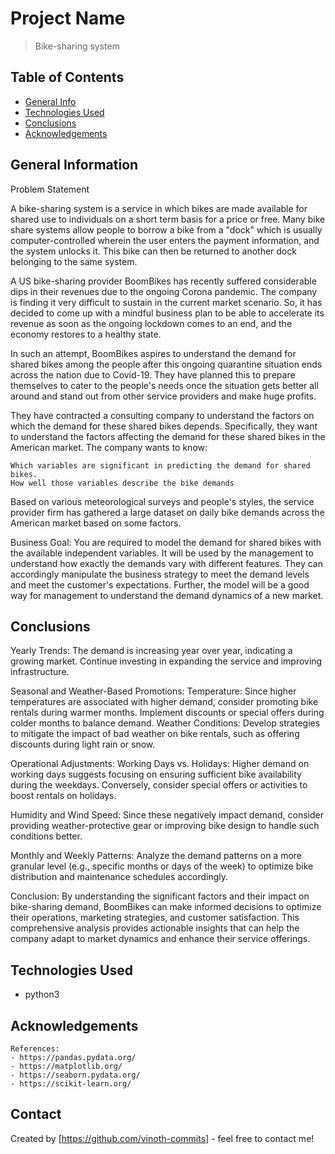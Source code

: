 # Project Name
> Bike-sharing system


## Table of Contents
* [General Info](#general-information)
* [Technologies Used](#technologies-used)
* [Conclusions](#conclusions)
* [Acknowledgements](#acknowledgements)

<!-- You can include any other section that is pertinent to your problem -->

## General Information

Problem Statement

A bike-sharing system is a service in which bikes are made available for shared use to individuals on a short term basis for a price or free. Many bike share systems allow people to borrow a bike from a "dock" which is usually computer-controlled wherein the user enters the payment information, and the system unlocks it. This bike can then be returned to another dock belonging to the same system.


A US bike-sharing provider BoomBikes has recently suffered considerable dips in their revenues due to the ongoing Corona pandemic. The company is finding it very difficult to sustain in the current market scenario. So, it has decided to come up with a mindful business plan to be able to accelerate its revenue as soon as the ongoing lockdown comes to an end, and the economy restores to a healthy state. 


In such an attempt, BoomBikes aspires to understand the demand for shared bikes among the people after this ongoing quarantine situation ends across the nation due to Covid-19. They have planned this to prepare themselves to cater to the people's needs once the situation gets better all around and stand out from other service providers and make huge profits.


They have contracted a consulting company to understand the factors on which the demand for these shared bikes depends. Specifically, they want to understand the factors affecting the demand for these shared bikes in the American market. The company wants to know:

    Which variables are significant in predicting the demand for shared bikes.
    How well those variables describe the bike demands

Based on various meteorological surveys and people's styles, the service provider firm has gathered a large dataset on daily bike demands across the American market based on some factors. 


Business Goal:
You are required to model the demand for shared bikes with the available independent variables. It will be used by the management to understand how exactly the demands vary with different features. They can accordingly manipulate the business strategy to meet the demand levels and meet the customer's expectations. Further, the model will be a good way for management to understand the demand dynamics of a new market.

<!-- You don't have to answer all the questions - just the ones relevant to your project. -->

## Conclusions


Yearly Trends:
The demand is increasing year over year, indicating a growing market. Continue investing in expanding the service and improving infrastructure.

Seasonal and Weather-Based Promotions:
Temperature: Since higher temperatures are associated with higher demand, consider promoting bike rentals during warmer months. Implement discounts or special offers during colder months to balance demand. Weather Conditions: Develop strategies to mitigate the impact of bad weather on bike rentals, such as offering discounts during light rain or snow.

Operational Adjustments:
Working Days vs. Holidays: Higher demand on working days suggests focusing on ensuring sufficient bike availability during the weekdays. Conversely, consider special offers or activities to boost rentals on holidays.

Humidity and Wind Speed:
Since these negatively impact demand, consider providing weather-protective gear or improving bike design to handle such conditions better.

Monthly and Weekly Patterns:
Analyze the demand patterns on a more granular level (e.g., specific months or days of the week) to optimize bike distribution and maintenance schedules accordingly.

Conclusion:
By understanding the significant factors and their impact on bike-sharing demand, BoomBikes can make informed decisions to optimize their operations, marketing strategies, and customer satisfaction. This comprehensive analysis provides actionable insights that can help the company adapt to market dynamics and enhance their service offerings.

<!-- You don't have to answer all the questions - just the ones relevant to your project. -->


## Technologies Used
- python3

<!-- As the libraries versions keep on changing, it is recommended to mention the version of library used in this project -->

## Acknowledgements

```
References:
- https://pandas.pydata.org/
- https://matplotlib.org/
- https://seaborn.pydata.org/
- https://scikit-learn.org/
```


## Contact
Created by [https://github.com/vinoth-commits] - feel free to contact me!


<!-- Optional -->
<!-- ## License -->
<!-- This project is open source and available under the [... License](). -->

<!-- You don't have to include all sections - just the one's relevant to your project -->
